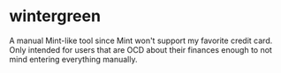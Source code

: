 # wintergreen
A manual Mint-like tool since Mint won't support my favorite credit card. Only intended for users that are OCD about their finances enough to not mind entering everything manually.
